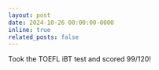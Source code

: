```yaml
---
layout: post
date: 2024-10-26 00:00:00-0000
inline: true
related_posts: false
---
```

Took the TOEFL iBT test and scored 99/120!

